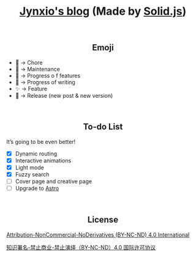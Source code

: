 <h1 align="center"><a href="https://www.jynxio.com">Jynxio's blog</a> (Made by <a href="https://github.com/solidjs/solid">Solid.js</a>)</h1>

<br/>

<h2 align="center">Emoji</h2>

- 🧹 -> Chore
- 🐛 -> Maintenance
- 🌱 -> Progress o f features
- 📄 -> Progress of writing
- ✨ -> Feature
- 🚀 -> Release (new post & new version)

<br/>

<h2 align="center">To-do List</h2>

It’s going to be even better!

- [x] Dynamic routing
- [x] Interactive animations
- [x] Light mode
- [x] Fuzzy search
- [ ] Cover page and creative page
- [ ] Upgrade to [Astro](https://github.com/withastro/astro)

<br/>

<h2 align="center">License</h2>

[Attribution-NonCommercial-NoDerivatives (BY-NC-ND) 4.0 International](https://creativecommons.org/licenses/by-nc-nd/4.0/legalcode)

[知识署名-禁止商业-禁止演绎（BY-NC-ND）4.0 国际许可协议](https://creativecommons.org/licenses/by-nc-nd/4.0/legalcode.zh-Hans)
